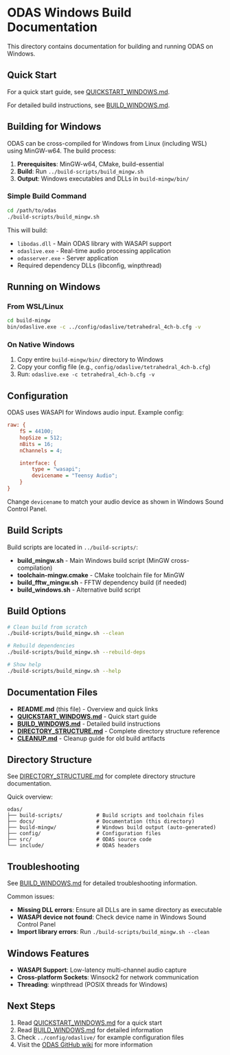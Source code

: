 # ODAS Windows Build Documentation

This directory contains documentation for building and running ODAS on Windows.

## Quick Start

For a quick start guide, see [QUICKSTART_WINDOWS.md](QUICKSTART_WINDOWS.md).

For detailed build instructions, see [BUILD_WINDOWS.md](BUILD_WINDOWS.md).

## Building for Windows

ODAS can be cross-compiled for Windows from Linux (including WSL) using MinGW-w64. The build process:

1. **Prerequisites**: MinGW-w64, CMake, build-essential
2. **Build**: Run `../build-scripts/build_mingw.sh`
3. **Output**: Windows executables and DLLs in `build-mingw/bin/`

### Simple Build Command

```bash
cd /path/to/odas
./build-scripts/build_mingw.sh
```

This will build:
- `libodas.dll` - Main ODAS library with WASAPI support
- `odaslive.exe` - Real-time audio processing application
- `odasserver.exe` - Server application
- Required dependency DLLs (libconfig, winpthread)

## Running on Windows

### From WSL/Linux
```bash
cd build-mingw
bin/odaslive.exe -c ../config/odaslive/tetrahedral_4ch-b.cfg -v
```

### On Native Windows
1. Copy entire `build-mingw/bin/` directory to Windows
2. Copy your config file (e.g., `config/odaslive/tetrahedral_4ch-b.cfg`)
3. Run: `odaslive.exe -c tetrahedral_4ch-b.cfg -v`

## Configuration

ODAS uses WASAPI for Windows audio input. Example config:

```cfg
raw: {
    fS = 44100;
    hopSize = 512;
    nBits = 16;
    nChannels = 4;

    interface: {
        type = "wasapi";
        devicename = "Teensy Audio";
    }
}
```

Change `devicename` to match your audio device as shown in Windows Sound Control Panel.

## Build Scripts

Build scripts are located in `../build-scripts/`:

- **build_mingw.sh** - Main Windows build script (MinGW cross-compilation)
- **toolchain-mingw.cmake** - CMake toolchain file for MinGW
- **build_fftw_mingw.sh** - FFTW dependency build (if needed)
- **build_windows.sh** - Alternative build script

## Build Options

```bash
# Clean build from scratch
./build-scripts/build_mingw.sh --clean

# Rebuild dependencies
./build-scripts/build_mingw.sh --rebuild-deps

# Show help
./build-scripts/build_mingw.sh --help
```

## Documentation Files

- **README.md** (this file) - Overview and quick links
- **[QUICKSTART_WINDOWS.md](QUICKSTART_WINDOWS.md)** - Quick start guide
- **[BUILD_WINDOWS.md](BUILD_WINDOWS.md)** - Detailed build instructions
- **[DIRECTORY_STRUCTURE.md](DIRECTORY_STRUCTURE.md)** - Complete directory structure reference
- **[CLEANUP.md](CLEANUP.md)** - Cleanup guide for old build artifacts

## Directory Structure

See [DIRECTORY_STRUCTURE.md](DIRECTORY_STRUCTURE.md) for complete directory structure documentation.

Quick overview:
```
odas/
├── build-scripts/           # Build scripts and toolchain files
├── docs/                    # Documentation (this directory)
├── build-mingw/             # Windows build output (auto-generated)
├── config/                  # Configuration files
├── src/                     # ODAS source code
└── include/                 # ODAS headers
```

## Troubleshooting

See [BUILD_WINDOWS.md](BUILD_WINDOWS.md) for detailed troubleshooting information.

Common issues:
- **Missing DLL errors**: Ensure all DLLs are in same directory as executable
- **WASAPI device not found**: Check device name in Windows Sound Control Panel
- **Import library errors**: Run `./build-scripts/build_mingw.sh --clean`

## Windows Features

- **WASAPI Support**: Low-latency multi-channel audio capture
- **Cross-platform Sockets**: Winsock2 for network communication
- **Threading**: winpthread (POSIX threads for Windows)

## Next Steps

1. Read [QUICKSTART_WINDOWS.md](QUICKSTART_WINDOWS.md) for a quick start
2. Read [BUILD_WINDOWS.md](BUILD_WINDOWS.md) for detailed information
3. Check `../config/odaslive/` for example configuration files
4. Visit the [ODAS GitHub wiki](https://github.com/introlab/odas/wiki) for more information
